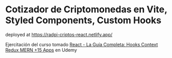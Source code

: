 # Cotizador de Criptomonedas en Vite, Styled Components, Custom Hooks

deployed at https://radpi-criptos-react.netlify.app/

Ejercitación del curso tomado [React - La Guía Completa: Hooks Context Redux MERN +15 Apps](https://www.udemy.com/course/react-de-principiante-a-experto-creando-mas-de-10-aplicaciones/) en Udemy
